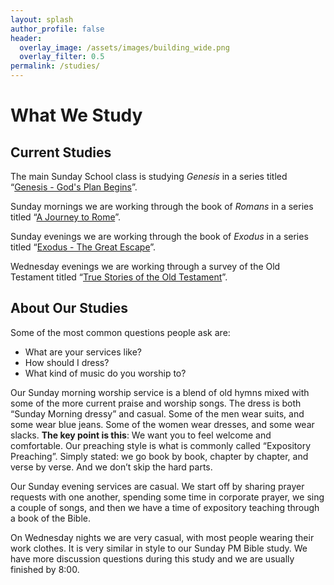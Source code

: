 ```yaml
---
layout: splash
author_profile: false
header:
  overlay_image: /assets/images/building_wide.png
  overlay_filter: 0.5
permalink: /studies/
---
```


# What We Study

## Current Studies

The main Sunday School class is studying *Genesis* in a series titled &ldquo;[Genesis - God's Plan Begins][1]&rdquo;.

Sunday mornings we are working through the book of *Romans* in a series titled &ldquo;[A Journey to Rome][2]&rdquo;.

Sunday evenings we are working through the book of *Exodus* in a series titled &ldquo;[Exodus - The Great Escape][3]&rdquo;.

Wednesday evenings we are working through a survey of the Old Testament titled &ldquo;[True Stories of the Old Testament][4]&rdquo;.

## About Our Studies

Some of the most common questions people ask are:
 - What are your services like?
 - How should I dress?
 - What kind of music do you worship to?

Our Sunday morning worship service is a blend of old hymns mixed with some of the more current praise and worship songs. The dress is both “Sunday Morning dressy” and casual. Some of the men wear suits, and some wear blue jeans. Some of the women wear dresses, and some wear slacks. **The key point is this**: We want you to feel welcome and comfortable. Our preaching style is what is commonly called “Expository Preaching”. Simply stated: we go book by book, chapter by chapter, and verse by verse. And we don’t skip the hard parts.

Our Sunday evening services are casual. We start off by sharing prayer requests with one another, spending some time in corporate prayer, we sing a couple of songs, and then we have a time of expository teaching through a book of the Bible.

On Wednesday nights we are very casual, with most people wearing their work clothes. It is very similar in style to our Sunday PM Bible study. We have more discussion questions during this study and we are usually finished by 8:00.


[1]: http://www.sermonaudio.com/search.asp?sortby=added&sourceonly=true&currSection=sermonssource&keyword=lbcofhopemills&subsetcat=series&subsetitem=Genesis%2DGod%27s+Plan+Begins
[2]: http://www.sermonaudio.com/search.asp?seriesOnly=true&currSection=sermonstopic&sourceid=lbcofhopemills&keyword=A+Journey+to+Rome&keyworddesc=A+Journey+to+Rome
[3]: http://www.sermonaudio.com/search.asp?seriesOnly=true&currSection=sermonstopic&sourceid=lbcofhopemills&keyword=Exodus+%2D+The+Great+Escape&keyworddesc=Exodus+%2D+The+Great+Escape
[4]: http://www.sermonaudio.com/search.asp?seriesOnly=true&currSection=sermonstopic&sourceid=lbcofhopemills&keyword=True+Story+of+Old+Testament&keyworddesc=True+Story+of+Old+Testament